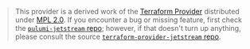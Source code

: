 > This provider is a derived work of the [Terraform Provider](https://github.com/Triple-Whale/terraform-provider-jetstream)
> distributed under [MPL 2.0](https://www.mozilla.org/en-US/MPL/2.0/). If you encounter a bug or missing feature,
> first check the [`pulumi-jetstream` repo](https://github.com/Triple-Whale/pulumi-jetstream/issues); however, if that doesn't turn up anything,
> please consult the source [`terraform-provider-jetstream` repo](https://github.com/Triple-Whale/terraform-provider-jetstream/issues).
